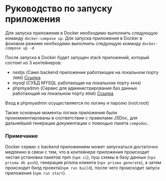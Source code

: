 # Руководство по запуску приложения


Для запуска приложения в Docker необходимо выполнить следующую команду ``docker-compose up``.
Для запуска приложения в Docker в фоновом режиме необходимо выполнить следующую команду ``docker-compose up -d``

После запуска в Docker будет запущен stack приложений, который состоит из 3 контейнеров:
- nestjs (Само backend приложение работающее на локальном порту ``3000``) [Ссылка](http://localhost:3000/api)
- mysql (СУБД MYSQL работающая на локальном порту ``4444``)
- phpmyadmin (Сервис для администрирования баз данных работающий на локальном порту ``8080``) [Ссылка](http://localhost:8080)

Вход в phpmyadmin осуществляется по логину и паролю (root:root)

Также основные моменты логики приложения были прокомментированы в соответствии с правилами JSDoc, для дальнейшей генерации документации с помощью пакета ``compodoc``.

### Примечание

Docker сервис с backend приложением может запускаться достаточно медленно в связи  с тем, что в контейнере приложения
происходит чистая установка пакетов npm (``npm ci``), пуш схемы в базу данных (``npx prisma db push``), генерация prisma клиента (``npx prisma generate``), а затем происходит билд проекта(``npm run build``),
после чего происходит запуск приложения (``npm run start``).